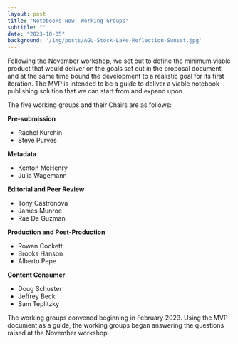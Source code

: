 ```yaml
---
layout: post
title: "Notebooks Now! Working Groups"
subtitle: ""
date: "2023-10-05"
background: '/img/posts/AGU-Stock-Lake-Reflection-Sunset.jpg'
---
```


Following the November workshop, we set out to define the minimum viable product that would deliver on the goals set out in the proposal document, and at the same time bound the development to a realistic goal for its first iteration. The MVP is intended to be a guide to deliver a viable notebook publishing solution that we can start from and expand upon. 

The five working groups and their Chairs are as follows:

**Pre-submission**
- Rachel Kurchin
- Steve Purves

**Metadata**
- Kenton McHenry
- Julia Wagemann

**Editorial and Peer Review**
- Tony Castronova
- James Munroe
- Rae De Guzman

**Production and Post-Production**
- Rowan Cockett
- Brooks Hanson
- Alberto Pepe

**Content Consumer**
- Doug Schuster
- Jeffrey Beck
- Sam Teplitzky

The working groups convened beginning in February 2023. Using the MVP document as a guide, the working groups began answering the questions raised at the November workshop. 





